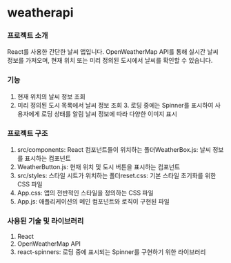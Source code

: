 # weatherapi
### 프로젝트 소개
 React를 사용한 간단한 날씨 앱입니다. OpenWeatherMap API를 통해 실시간 날씨 정보를 가져오며, 현재 위치 또는 미리 정의된 도시에서 날씨를 확인할 수 있습니다.
### 기능 
 1. 현재 위치의 날씨 정보 조회 <br>
 2. 미리 정의된 도시 목록에서 날씨 정보 조회 3. 로딩 중에는 Spinner를 표시하여 사용자에게 로딩 상태를 알림 날씨 정보에 따라 다양한 이미지 표시
### 프로젝트 구조
1. src/components: React 컴포넌트들이 위치하는 폴더WeatherBox.js: 날씨 정보를 표시하는 컴포넌트<br>
2. WeatherButton.js: 현재 위치 및 도시 버튼을 표시하는 컴포넌트<br>
3. src/styles: 스타일 시트가 위치하는 폴더reset.css: 기본 스타일 초기화를 위한 CSS 파일<br>
4. App.css: 앱의 전반적인 스타일을 정의하는 CSS 파일<br>
5. App.js: 애플리케이션의 메인 컴포넌트와 로직이 구현된 파일
### 사용된 기술 및 라이브러리
1. React<br>
2. OpenWeatherMap API<br>
3. react-spinners: 로딩 중에 표시되는 Spinner를 구현하기 위한 라이브러리

